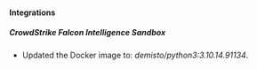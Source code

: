 #### Integrations
##### CrowdStrike Falcon Intelligence Sandbox
- Updated the Docker image to: *demisto/python3:3.10.14.91134*.
